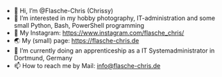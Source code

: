 - 👋 Hi, I’m @Flasche-Chris (Chrissy)
- 👀 I’m interested in my hobby photography, IT-administration and some small Python, Bash, PowerShell programming
- 📸 My Instagram: https://www.instagram.com/flasche_chris/
- 🌏 My (small) page: https://flasche-chris.de
- 🌱 I’m currently doing an apprenticeship as a IT Systemadministrator in Dortmund, Germany
- 📫 How to reach me by Mail: info@flasche-chris.de

